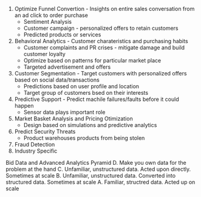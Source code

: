 1. Optimize Funnel Convertion - Insights on entire sales conversation from an ad click to order purchase  
   - Sentiment Analysis
   - Customer campaign - personalized offers to retain customers
   - Predicted products or services 
2. Behavioral Analytics - Customer charateristics and purchasing habits
   - Customer complaints and PR crises - mitigate damage and build customer loyalty
   - Optimize based on patterns for particular market place
   - Targeted advertisement and offers 
3. Customer Segmentation - Target customers with personalized offers based on social data/transactions
   - Predictions based on user profile and location
   - Target group of customers bsed on their interests
4. Predictive Support - Predict machile failures/faults before it could happen
   - Sensor data plays important role
5. Market Basket Analysis and Pricing Otimization
   - Design based on simulations and predictive analytics
6. Predict Security Threats
   - Product warehouses products from being stolen
7. Fraud Detection
8. Industry Specific 


Bid Data and Advanced Analytics Pyramid
D. Make you own data for the problem at the hand
C. Unfamiliar, unstructured data. Acted upon directly. Sometimes at scale
B. Unfamiliar, unstructured data. Converted into structured data. Sometimes at scale
A. Familiar, structred data. Acted up on scale
